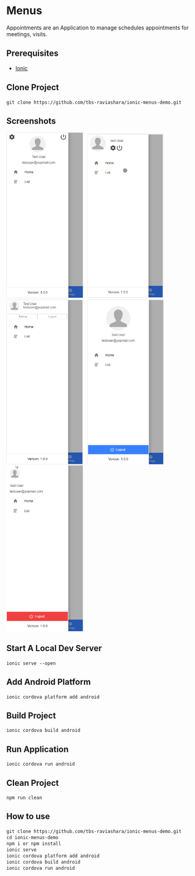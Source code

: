 # Menus

Appointments are an Application to manage schedules appointments for meetings, visits.

## Prerequisites
- [Ionic](https://ionicframework.com/docs/installation/cli/#install-the-ionic-cli)

## Clone Project
```
git clone https://github.com/tbs-raviashara/ionic-menus-demo.git
```
## Screenshots

<img src="src/assets/ss/menu1.png" width="200"/> &nbsp;
<img src="src/assets/ss/menu2.png" width="200"/> &nbsp;
<img src="src/assets/ss/menu3.png" width="200"/> &nbsp;
<img src="src/assets/ss/menu4.png" width="200"/> &nbsp;
<img src="src/assets/ss/menu5.png" width="200"/> &nbsp;

## Start A Local Dev Server
```
ionic serve --open
```

## Add Android Platform
```
ionic cordova platform add android
```

## Build Project
```
ionic cordova build android
```

## Run Application
```
ionic cordova run android
```

## Clean Project
```
npm run clean
```

## How to use
```
git clone https://github.com/tbs-raviashara/ionic-menus-demo.git
cd ionic-menus-demo
npm i or npm install
ionic serve
ionic cordova platform add android
ionic cordova build android
ionic cordova run android
```
